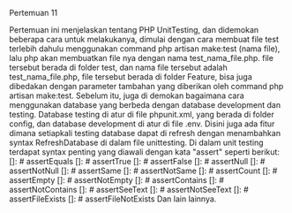 Pertemuan 11

Pertemuan ini menjelaskan tentang PHP UnitTesting, dan didemokan beberapa cara untuk melakukanya, dimulai dengan cara membuat file test terlebih dahulu menggunakan command php artisan make:test (nama file), lalu php akan membuatkan file nya dengan nama test_nama_file.php.
file tersebut berada di folder test, dan nama file tersebut adalah test_nama_file.php, file tersebut berada di folder Feature, bisa juga dibedakan dengan parameter tambahan yang diberikan oleh command php artisan make:test.
Sebelum itu, juga di demokan bagaimana cara menggunakan database yang berbeda dengan database development dan testing. 
Database testing di atur di file phpunit.xml, yang berada di folder config, dan database development di atur di file .env.
Disini juga ada fitur dimana setiapkali testing database dapat di refresh dengan menambahkan syntax RefreshDatabase di dalam file unittesting.
Di dalam unit testing terdapat syntax penting yang diawali dengan kata "assert" seperti berikut:
[]: # assertEquals
[]: # assertTrue
[]: # assertFalse
[]: # assertNull
[]: # assertNotNull
[]: # assertSame
[]: # assertNotSame
[]: # assertCount
[]: # assertEmpty
[]: # assertNotEmpty
[]: # assertContains
[]: # assertNotContains
[]: # assertSeeText
[]: # assertNotSeeText
[]: # assertFileExists
[]: # assertFileNotExists
Dan lain lainnya.